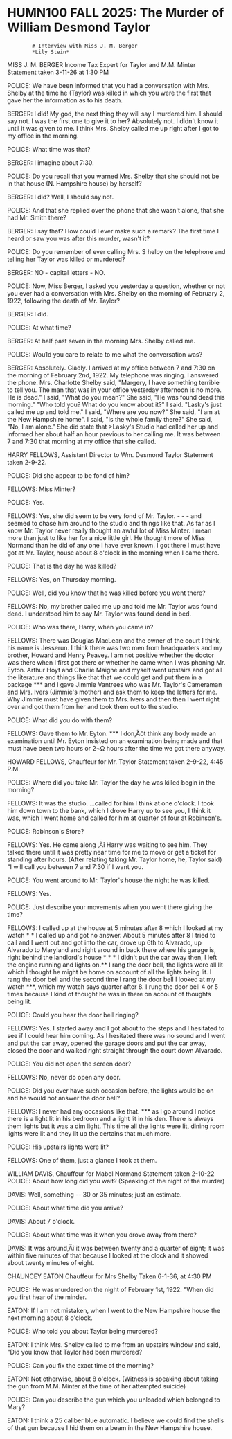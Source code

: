 
   # HUMN100 FALL 2025: The Murder of William Desmond Taylor
   
      
         
            # Interview with Miss J. M. Berger
            *Lily Stein*

            MISS J. M. BERGER Income Tax Expert for Taylor and M.M. Minter Statement taken
               3-11-26 at 1:30 PM 
            POLICE: We have been informed that you had a conversation with Mrs.
                  Shelby at the time he (Taylor) was killed in which
               you were the first that gave her the information as to his death. 

            BERGER: I did! My god, the next thing they will say I murdered him. I should say not.
               I was the first one to give it to her? Absolutely not. I didn't know it until it was
               given to me. I think Mrs. Shelby called me up right after I got
               to my office in the morning.

             POLICE: What time was that?

             BERGER: I imagine about 7:30. 

             POLICE: Do you recall that you warned Mrs. Shelby that she
               should not be in that house (N. Hampshire house) by
               herself?

             BERGER: I did? Well, I should say not.

             POLICE: And that she replied over the phone that she wasn't alone, that she had
                  Mr. Smith there?

             BERGER: I say that? How could I ever make such a remark? The first time I heard or
               saw you was after this murder, wasn't it?

            POLICE: Do you remember of ever calling Mrs. S helby on the
               telephone and telling her Taylor was killed or murdered?

            BERGER: NO - capital letters - NO.

             POLICE: Now, Miss Berger, I asked you yesterday a question,
               whether or not you ever had a conversation with Mrs. Shelby on
               the morning of February 2, 1922, following the death of Mr.
                  Taylor? 
             BERGER: I did. 
             POLICE: At what time?

            BERGER: At half past seven in the morning Mrs.
                  Shelby called me.

            POLICE: Wou1d you care to relate to me what the conversation was?

            BERGER: Absolutely. Gladly. I arrived at my office
               between 7 and 7:30 on the morning of February 2nd, 1922. My
               telephone was ringing. I answered the phone. Mrs. Charlotte
                  Shelby said, "Margery, I have something terrible
               to tell you. The man that was in your office
               yesterday afternoon is no more. He is dead." I said, "What do you mean?"
               She said, "He was found dead this morning." "Who told you? What do you
               know about it?" I said. "Lasky's just called me up and told me."
               I said, "Where are you now?" She said, "I am at the New Hampshire
                  home". I said, "Is the whole family there?" She said, "No, I am
               alone." She did state that  >Lasky's Studio  had called her up
               and informed her about half an hour previous to her calling me. It was
               between 7 and 7:30 that morning at my office that
               she called. 


             HARRY FELLOWS, Assistant Director to Wm. Desmond Taylor Statement taken 2-9-22.

             POLICE: Did she appear to be fond of him?

            FELLOWS: Miss Minter?

            POLICE: Yes.

            FELLOWS: Yes, she did seem to be very fond of Mr. Taylor. - - -
               and seemed to chase him around to the studio and things like that. As far as I
                  know Mr. Taylor never really thought an awful lot of
                  Miss Minter. I mean more than just to like her for a nice
               little girl. He thought more of Miss Normand than he did of any
               one I have ever known. I got there I must have got at Mr.
                  Taylor‚ house about 8 o'clock in the morning when I
               came there.

            POLICE: That is the day he was killed?

            FELLOWS: Yes, on Thursday morning.

             POLICE: Well, did you know that he was killed before you went there?

            FELLOWS: No, my brother called me up and told me Mr. Taylor was
               found dead. I understood him to say Mr. Taylor was found dead in
               bed.

            POLICE: Who was there, Harry, when you came in?

             FELLOWS: There was Douglas MacLean and the owner of the court I
               think, his name is Jesserun. I think there was two men from
               headquarters and my brother, Howard and Henry
                  Peavey. I am not positive whether the doctor was
               there when I first got there or whether he came when I was phoning Mr.
                  Eyton. Arthur Hoyt and Charlie
                  Maigne and myself went upstairs and got all the
               literature and things like that that we could get and put them in a package *** and I
               gave Jimmie Vantrees who was Mr. Taylor's
                  Cameraman and Mrs. Ivers (Jimmie's mother) and ask
               them to keep the letters for me. Why Jimmie must have given them
               to Mrs. Ivers and then then I went right over and got them from
               her and took them out to the studio.

            POLICE: What did you do with them?

             FELLOWS: Gave them to Mr. Eyton. *** I don‚Äôt think any body
               made an examination until Mr. Eyton insisted on an examination
               being made and that must have been two hours or 2¬Ω hours after the time
               we got there anyway.

 
             HOWARD FELLOWS, Chauffeur for Mr. Taylor Statement taken 2-9-22, 4:45 P.M.

            POLICE: Where did you take Mr. Taylor the day he was killed
               begin in the morning?

             FELLOWS: It was the studio. ...called for him I think at one o'clock. I took him
               down town to the bank, which I drove Harry up to see you, I
               think it was, which I went home and called for him at quarter of four at
               Robinson's.

             POLICE: Robinson's Store? 

            FELLOWS: Yes. He came along ‚Äî Harry was waiting to see him.
               They talked there until it was pretty near time for me to move or get a ticket for
               standing after hours. (After relating taking Mr. Taylor home,
               he, Taylor said) "I will call you between 7 and 7:30
               if I want you.

            POLICE: You went around to Mr. Taylor's
               house the night he was killed.

            FELLOWS: Yes.

            POLICE: Just describe your movements when you went there giving the time?

             FELLOWS: I called up at the house at 5 minutes after
                  8 which I looked at my watch * * I called up and got no answer. About
                  5 minutes after 8 I tried to call and I went out and got into the
               car, drove up 6th to Alvarado, up
                  Alvarado to Maryland and right
               around in back there where his garage is, right behind the landlord's
                  house * * * I didn't put the car away then, I left the engine running
               and lights on.** I rang the door bell, the lights were all lit which I thought he
               might be home on account of all the lights being lit. I rang
               the door bell and the second time I rang the door bell I looked at my watch ***,
               which my watch says quarter after 8. I rung the door bell 4 or 5 times
               because I kind of thought he was in there on account of thoughts being lit.

            POLICE: Could you hear the door bell ringing?

             FELLOWS: Yes. I started away and I got about to the steps and I hesitated to see if
               I could hear him coming. As I hesitated there was no sound and I went and put the car
               away, opened the garage doors and put the car away, closed the door and walked right
               straight through the court down Alvarado.

             POLICE: You did not open the screen door?

            FELLOWS: No, never do open any door.

            POLICE: Did you ever have such occasion before, the lights would be on and he would
               not answer the door bell?

             FELLOWS: I never had any occasions like that. *** as I go around I notice there is a
               light lit in his bedroom and a light lit in his
                  den. There is always them lights but it was a dim light.
               This time all the lights were lit, dining room lights were lit and they lit up the
               certains that much more.

            POLICE: His upstairs lights were lit?

            FELLOWS: One of them, just a glance I took at them.


             WILLIAM DAVIS, Chauffeur for Mabel Normand Statement taken 2-10-22 POLICE: About how
               long did you wait? (Speaking of the night of the murder) 
             DAVIS: Well, something -- 30 or 35 minutes; just an estimate.

             POLICE: About what time did you arrive?

             DAVIS: About 7 o'clock.

             POLICE: About what time was it when you drove away from there? 

             DAVIS: It was around‚Äî it was between twenty and a quarter of eight;
               it was within five minutes of that because I looked at the clock and it
               showed about twenty minutes of eight. 

             CHAUNCEY EATON Chauffeur for Mrs Shelby Taken 6-1-36, at 4:30 PM
            POLICE: He was murdered on the night of February 1st, 1922. "When did you first hear
               of the minder.

            EATON: If I am not mistaken, when I went to the New Hampshire house the next morning
               about 8 o'clock.

             POLICE: Who told you about Taylor being murdered?

             EATON: I think Mrs. Shelby called to me from an upstairs window
               and said, "Did you know that Taylor had been murdered?

             POLICE: Can you fix the exact time of the morning?

             EATON: Not otherwise, about 8 o'clock. (Witness is speaking about taking the gun
                from M.M. Minter at the time of her attempted suicide)

             POLICE: Can you describe the gun which you unloaded which belonged to
                  Mary?

             EATON: I think a 25 caliber blue automatic. I believe we could find the shells of
               that gun because I hid them on a beam in the New Hampshire house.


         
      
   
